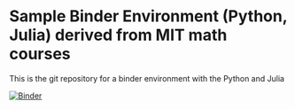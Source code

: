 # Sample Binder Environment (Python, Julia) derived from MIT math courses

This is the git repository for a binder environment with the Python and Julia


[![Binder](https://mybinder.org/badge_logo.svg)](https://mybinder.org/v2/gh/nhcho91/binder-env/main)

